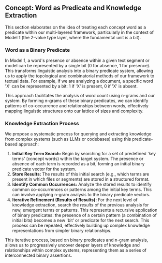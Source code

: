 ## Concept: Word as Predicate and Knowledge Extraction

This section elaborates on the idea of treating each concept word as a predicate within our multi-layered framework, particularly in the context of Model 1 (the 2-value type layer, where the fundamental unit is a bit).

### Word as a Binary Predicate

In Model 1, a word's presence or absence within a given text segment or model can be represented by a single bit (0 for absence, 1 for presence). This transforms linguistic analysis into a binary predicate system, allowing us to apply the topological and combinatorial methods of our framework to textual data. For example, if we are analyzing a document, a specific word 'X' can be represented by a bit: 1 if 'X' is present, 0 if 'X' is absent.

This approach facilitates the analysis of word count using n-grams and our system. By forming n-grams of these binary predicates, we can identify patterns of co-occurrence and relationships between words, effectively mapping linguistic structures onto our lattice of sizes and complexity.

### Knowledge Extraction Process

We propose a systematic process for querying and extracting knowledge from complex systems (such as LLMs or codebases) using this predicate-based approach:

1.  **Initial Key Term Search:** Begin by searching for a set of predefined 'key terms' (concept words) within the target system. The presence or absence of each term is recorded as a bit, forming an initial binary predicate vector for the system.
2.  **Store Results:** The results of this initial search (e.g., which terms are present in which files or segments) are stored in a structured format.
3.  **Identify Common Occurrences:** Analyze the stored results to identify common co-occurrences or patterns among the initial key terms. This can involve applying n-gram analysis to the binary predicate vectors.
4.  **Iterative Refinement (Results of Results):** For the next level of knowledge extraction, search the *results* of the previous analysis for new, emergent terms or patterns. This represents a recursive application of binary predicates: the presence of a certain pattern (a combination of initial bits) becomes a new 'bit' or predicate for the next search. This process can be repeated, effectively building up complex knowledge representations from simpler binary relationships.

This iterative process, based on binary predicates and n-gram analysis, allows us to progressively uncover deeper layers of knowledge and relationships within complex systems, representing them as a series of interconnected binary assertions.
